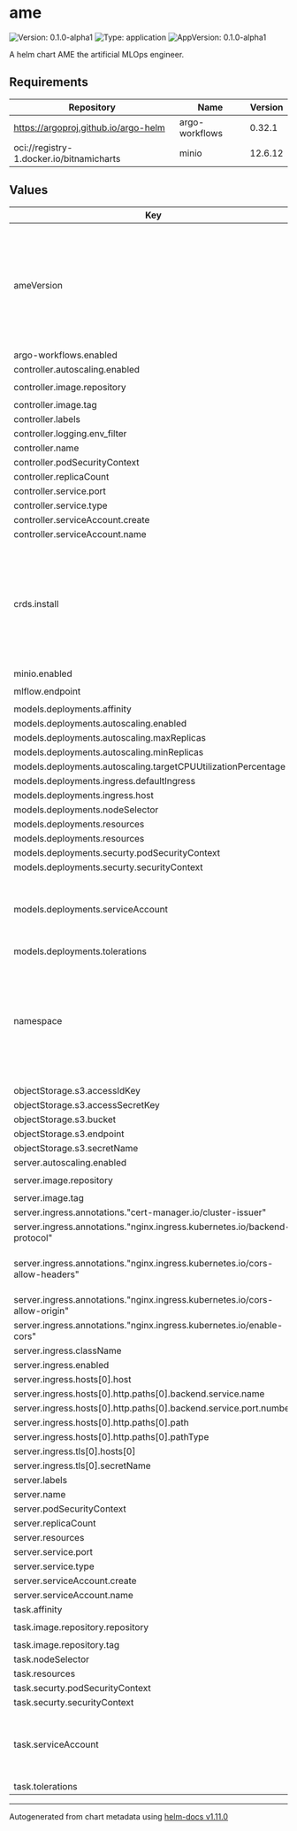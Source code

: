 # ame

![Version: 0.1.0-alpha1](https://img.shields.io/badge/Version-0.1.0--alpha1-informational?style=flat-square) ![Type: application](https://img.shields.io/badge/Type-application-informational?style=flat-square) ![AppVersion: 0.1.0-alpha1](https://img.shields.io/badge/AppVersion-0.1.0--alpha1-informational?style=flat-square)

A helm chart AME the artificial MLOps engineer.

## Requirements

| Repository | Name | Version |
|------------|------|---------|
| https://argoproj.github.io/argo-helm | argo-workflows | 0.32.1 |
| oci://registry-1.docker.io/bitnamicharts | minio | 12.6.12 |

## Values

| Key | Type | Default | Description |
|-----|------|---------|-------------|
| ameVersion | string | `""` | Version used to select the images for AME's server, controller and default images Tasks and model deployments. |
| argo-workflows.enabled | bool | `true` |  |
| controller.autoscaling.enabled | bool | `false` |  |
| controller.image.repository | string | `"ghcr.io/teainspace/ame-controller/main"` |  |
| controller.image.tag | string | `"d162"` |  |
| controller.labels | object | `{}` |  |
| controller.logging.env_filter | string | `"info,controller=debug"` |  |
| controller.name | string | `"controller"` |  |
| controller.podSecurityContext | object | `{}` |  |
| controller.replicaCount | int | `1` |  |
| controller.service.port | int | `80` |  |
| controller.service.type | string | `"ClusterIP"` |  |
| controller.serviceAccount.create | bool | `true` |  |
| controller.serviceAccount.name | string | `"ame-controller"` |  |
| crds.install | bool | `true` | Flag for installing custom resource definitions with this see, see a discussion on the tradeoffs [here](TODO). |
| minio.enabled | bool | `true` |  |
| mlflow.endpoint | string | `"http://mlflow.ame-system.svc.cluster.local:5000"` |  |
| models.deployments.affinity | object | `{}` |  |
| models.deployments.autoscaling.enabled | bool | `false` |  |
| models.deployments.autoscaling.maxReplicas | int | `100` |  |
| models.deployments.autoscaling.minReplicas | int | `1` |  |
| models.deployments.autoscaling.targetCPUUtilizationPercentage | int | `80` |  |
| models.deployments.ingress.defaultIngress | string | `""` |  |
| models.deployments.ingress.host | string | `""` |  |
| models.deployments.nodeSelector | object | `{}` |  |
| models.deployments.resources | object | `{}` |  |
| models.deployments.resources | string | `nil` |  |
| models.deployments.securty.podSecurityContext | object | `{}` |  |
| models.deployments.securty.securityContext | object | `{}` |  |
| models.deployments.serviceAccount | object | `{"annotations":{},"create":true,"name":"ame-model"}` | The service account used by Tasks with minimal permissions. |
| models.deployments.tolerations | list | `[]` |  |
| namespace | object | `{"create":true,"name":"ame-system"}` | The namepace AME will operate within, this includes any depencies like Argo workflows, minio and keycloak. |
| objectStorage.s3.accessIdKey | string | `"root-user"` |  |
| objectStorage.s3.accessSecretKey | string | `"root-password"` |  |
| objectStorage.s3.bucket | string | `"ameprojectstorage"` |  |
| objectStorage.s3.endpoint | string | `"http://ame-minio:9000"` |  |
| objectStorage.s3.secretName | string | `"ame-minio"` |  |
| server.autoscaling.enabled | bool | `false` |  |
| server.image.repository | string | `"ghcr.io/teainspace/ame-server/main"` |  |
| server.image.tag | string | `"d162"` |  |
| server.ingress.annotations."cert-manager.io/cluster-issuer" | string | `"selfsigned-cluster-issuer"` |  |
| server.ingress.annotations."nginx.ingress.kubernetes.io/backend-protocol" | string | `"GRPC"` |  |
| server.ingress.annotations."nginx.ingress.kubernetes.io/cors-allow-headers" | string | `"DNT, Keep-Alive, User-Agent, X-Requested-With, If-Modified-Since, Cache-Control, Content-Type, Range, Authorization, x-grpc-web"` |  |
| server.ingress.annotations."nginx.ingress.kubernetes.io/cors-allow-origin" | string | `"*"` |  |
| server.ingress.annotations."nginx.ingress.kubernetes.io/enable-cors" | string | `"false"` |  |
| server.ingress.className | string | `"nginx"` |  |
| server.ingress.enabled | bool | `true` |  |
| server.ingress.hosts[0].host | string | `"ame.local"` |  |
| server.ingress.hosts[0].http.paths[0].backend.service.name | string | `"ame-server-service"` |  |
| server.ingress.hosts[0].http.paths[0].backend.service.port.number | int | `3342` |  |
| server.ingress.hosts[0].http.paths[0].path | string | `"/"` |  |
| server.ingress.hosts[0].http.paths[0].pathType | string | `"ImplementationSpecific"` |  |
| server.ingress.tls[0].hosts[0] | string | `"ame.local"` |  |
| server.ingress.tls[0].secretName | string | `"ame-tls-cert"` |  |
| server.labels | object | `{}` |  |
| server.name | string | `"server"` |  |
| server.podSecurityContext | object | `{}` |  |
| server.replicaCount | int | `1` |  |
| server.resources | object | `{}` |  |
| server.service.port | int | `3342` |  |
| server.service.type | string | `"ClusterIP"` |  |
| server.serviceAccount.create | bool | `true` |  |
| server.serviceAccount.name | string | `"ame-server"` |  |
| task.affinity | object | `{}` |  |
| task.image.repository.repository | string | `"ghcr.io/teainspace/ame-controller/main"` |  |
| task.image.repository.tag | string | `"d162"` |  |
| task.nodeSelector | object | `{}` |  |
| task.resources | string | `nil` |  |
| task.securty.podSecurityContext | object | `{}` |  |
| task.securty.securityContext | object | `{}` |  |
| task.serviceAccount | object | `{"annotations":{},"create":true,"name":"ame-task"}` | The service account used by Tasks with minimal permissions. |
| task.tolerations | list | `[]` |  |

----------------------------------------------
Autogenerated from chart metadata using [helm-docs v1.11.0](https://github.com/norwoodj/helm-docs/releases/v1.11.0)

